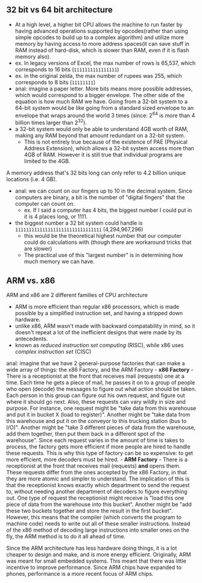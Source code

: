 
## 32 bit vs 64 bit architecture
- At a high level, a higher bit CPU allows the machine to run faster by having advanced operations supported by opcodes(rather than using simple opcodes to build up to a complex algorithm) and utilize more memory by having access to more address spaces(it can save stuff in RAM instead of hard-disk, which is slower than RAM, even if it is flash memory also).
- ex. In legacy versions of Excel, the max number of rows is 65,537, which corresponds to 16 bits (`1111111111111111`)
- ex. in the original zelda, the max number of rupees was 255, which corresponds to 8 bits (`11111111`)
- anal: imagine a paper letter. More bits means more possible addresses, which would correspond to a bigger envelope. The other side of the equation is how much RAM we have. Going from a 32-bit system to a 64-bit system would be like going from a standard sized envelope to an envelope that wraps around the world 3 times (since: 2<sup>64</sup> is more than 4 billion times larger than 2<sup>32</sup>).
- a 32-bit system would only be able to understand 4GB worth of RAM, making any RAM beyond that amount redundant on a 32-bit system.
	- This is not entirely true because of the existence of PAE (Physical Address Extension), which allows a 32-bit system access more than 4GB of RAM. However it is still true that individual programs are limited to the 4GB.

A memory address that's 32 bits long can only refer to 4.2 billion unique locations (i.e. 4 GB).
- anal: we can count on our fingers up to 10 in the decimal system. Since computers are binary, a bit is the number of "digital fingers" that the computer can count on.
	- ex. If I said a computer has 4 bits, the biggest number I could put in it is 4 places long, or 1111.
- the biggest number a 32 bit system could handle is `11111111111111111111111111111111` (4,294,967,296)
	- this would be the theoretical highest number that our computer could do calculations with (though there are workaround tricks that are slower)
	- The practical use of this "largest number" is in determining how much memory we can have.

## ARM vs. x86
ARM and x86 are 2 different families of CPU architecture
- ARM is more efficient than regular x86 processors, which is made possible by a simplified instruction set, and having a stripped down hardware.
- unlike x86, ARM wasn't made with backward compatability in mind, so it doesn't repeat a lot of the inefficient designs that were made by its antecedents.
- known as *reduced instruction set computing* (RISC), while x86 uses *complex instruction set* (CISC)

anal: imagine that we have 2 general-purpose factories that can make a wide array of things: the x86 Factory, and the ARM Factory
	- **x86 Factory** - There is a receptionist at the front that receives mail (requests) one at a time. Each time he gets a piece of mail, he passes it on to a group of people who open (decode) the messages to figure out what action should be taken. Each person in this group can figure out his own request, and figure out where it should go next. Also, these requests can vary wildly in size and purpose. For instance, one request might be "take data from this warehouse and put it in bucket X (load to register)". Another might be "take data from this warehouse and put it on the conveyor to this trucking station (bus to I/O)". Another might be "take 3 different pieces of data from the warehouse, add them together, then put them back in a different spot of the warehouse". Since each request varies in the amount of time is takes to process, the factory gets more efficient if more people are hired to handle these requests. This is why this type of factory can be so expensive: to get more efficient, more decoders must be hired.
	- **ARM Factory** - There is a receptionist at the front that receives mail (requests) **and** opens them. These requests differ from the ones accepted by the x86 Factory, in that they are more atomic and simpler to understand. The implication of this is that the receptionist knows exactly which department to send the request to, without needing another department of decoders to figure everything out. One type of request the receptionist might receive is "load this one piece of data from the warehouse into this bucket". Another might be "add these two buckets together and store the result in the first bucket". However, this means that the compiler (which converts the program to machine code) needs to write out all of these smaller instructions. Instead of the x86 method of decoding large instructions into smaller ones on the fly, the ARM method is to do it all ahead of time.

Since the ARM architecture has less hardware doing things, it is a lot cheaper to design and make, and is more energy efficient.
Originally, ARM was meant for small embedded systems. This meant that there was little incentive to improve performance. Since ARM chips have expanded to phones, performance is a more recent focus of ARM chips.
